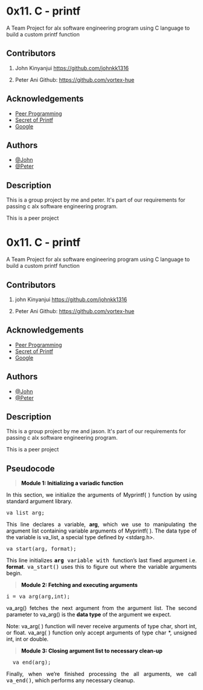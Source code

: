 
# 0x11. C - printf

A Team Project for alx software engineering program
using C language to build a custom printf function


## Contributors
1. John Kinyanjui
https://github.com/johnkk1316

2. Peter Ani
Github: https://github.com/vortex-hue
## Acknowledgements

 - [Peer Programming](https://alx-intranet.hbtn.io/concepts/121)
 - [Secret of Printf](https://alx-intranet.hbtn.io/rltoken/7Vw7aUWgwC7JYUrqI4bh4Q)
 - [Google](https://google.com/)


## Authors

- [@John](https://github.com/johnkk1316)
- [@Peter](https://www.github.com/vortex-hue)


## Description
This is a group project by me and peter.
It's part of our requirements for passing c alx
software engineering program.

This is a peer project


# 0x11. C - printf

A Team Project for alx software engineering program
using C language to build a custom printf function


## Contributors
1. john Kinyanjui
https://github.com/johnkk1316

2. Peter Ani
Github: https://github.com/vortex-hue
## Acknowledgements

 - [Peer Programming](https://alx-intranet.hbtn.io/concepts/121)
 - [Secret of Printf](https://alx-intranet.hbtn.io/rltoken/7Vw7aUWgwC7JYUrqI4bh4Q)
 - [Google](https://google.com/)


## Authors

- [@John](https://github.com/johnkk1316)
- [@Peter](https://www.github.com/vortex-hue)


## Description
This is a group project by me and jason.
It's part of our requirements for passing c alx
software engineering program.

This is a peer project
## Pseudocode
<blockquote><p><span style="color: #000000;"><strong>Module&nbsp;1:&nbsp;Initializing a variadic function </strong></span></p></blockquote>
<p style="text-align: justify;"><span style="color: #000000;">In this section, we initialize the arguments of Myprintf( ) function by using standard argument library.</span></p>
<pre class="lang:default decode:true ">va_list arg;</pre>
<p style="text-align: justify;"><span style="color: #000000;">This line declares a variable, <strong>arg</strong>, which we use to&nbsp;manipulating the argument list containing variable arguments of Myprintf( ). The data type of the variable is va_list, a special type defined by &lt;stdarg.h&gt;.</span></p>
<pre class="lang:default decode:true">va_start(arg, format);
</pre>
<p style="text-align: justify;"><span style="color: #000000;">This line initializes <tt><strong>arg</strong> variable with&nbsp;</tt>function’s last fixed argument i.e. <strong>format</strong>. <tt>va_start()</tt> uses this to figure out where the variable arguments begin.</span></p>
<blockquote>
<p style="text-align: justify;"><span style="color: #000000;"><strong>Module&nbsp;2: Fetching and executing arguments</strong></span></p>
</blockquote>
<pre class="lang:default decode:true ">i = va_arg(arg,int);</pre>
<p style="text-align: justify;"><span style="color: #000000;">va_arg() fetches the next argument from the argument list. The second parameter&nbsp;to va_arg() is the <strong>data type</strong> of the argument we expect.&nbsp;</span></p>
<p style="text-align: justify;"><span style="color: #000000;">Note:&nbsp;va_arg( ) function will never receive arguments of type char, short int, or float. va_arg( ) function only accept arguments of type char *, unsigned int, int or double.</span></p>
<blockquote>
<p style="text-align: justify;"><span style="color: #000000;"><strong>Module 3: Closing argument list to necessary clean-up</strong></span></p>
</blockquote>
<pre class="">	va_end(arg);
</pre>
<p style="text-align: justify;"><span style="color: #000000;">Finally, when we’re finished processing the all arguments, we call <tt>va_end()</tt>, which performs any necessary cleanup.</span></p>

